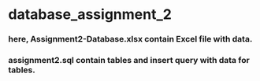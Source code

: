 # database_assignment_2
### here, Assignment2-Database.xlsx contain Excel file with data.
### assignment2.sql contain tables and insert query with data for tables.

